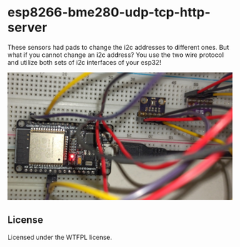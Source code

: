 # esp8266-bme280-udp-tcp-http-server
These sensors had pads to change the i2c addresses to different ones. But what if you cannot change an i2c address?
You use the two wire protocol and utilize both sets of i2c interfaces of your esp32!

![alt text](https://raw.githubusercontent.com/ran-sama/esp8266-bme280-udp-tcp-http-server/master/twowire_same_address.jpg)

## License
Licensed under the WTFPL license.
